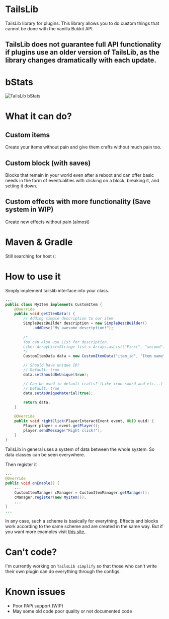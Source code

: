 # TailsLib

TailsLib library for plugins. This library allows you to do custom things that cannot be done with the vanilla Bukkit API.

## TailsLib does not guarantee full API functionality if plugins use an older version of TailsLib, as the library changes dramatically with each update.

# bStats
![TailsLib bStats](https://bstats.org/signatures/bukkit/TailsLib.svg)

# What it can do?

##  Custom items
Create your items without pain and give them crafts without much pain too.

## Custom block (with saves)
Blocks that remain in your world even after a reboot and can offer basic needs in the form of eventualities with clicking on a block, breaking it, and setting it down.

## Custom effects with more functionality (Save system in WIP)
Create new effects without pain (almost)

# Maven & Gradle

Still searching for host (:

# How to use it

Simply implement tailslib interface into your class.

```java
...
public class MyItem implements CustomItem {
    @Override
    public void getItemData() {
        // Adding simple description to our item
        SimpleDescBuilder description = new SimpleDescBuilder()
            .addDesc("My awesome description!");
        
        /*
        You can also use List for description.
        Like: ArrayList<String> list = Arrays.asList("First", "second");
        */
        CustomItemData data = new CustomItemData("item_id", "Item name", description, Material.CLOCK);

        // Should have unique ID?
        // Default: true
        data.setShouldBeUnique(true);

        // Can be used in default crafts? (Like iron sword and etc...)
        // Default: true
        data.setAsUniqueMaterial(true);
        
        return data;
    }

    @Override
    public void rightClick(PlayerInteractEvent event, UUID uuid) {
        Player player = event.getPlayer();
        player.sendMessage("Right click!");
    }
}
```

TailsLib in general uses a system of data between the whole system. So data classes can be seen everywhere.

Then register it
```java
...
@Override
public void onEnable() {
    ...
    CustomItemManager cManager = CustomItemManager.getManager();
    cManager.register(new MyItem());
    ...
}
...
```
In any case, such a scheme is basically for everything. Effects and blocks work according to the same scheme and are created in the same way.
But if you want more examples visit [this site.](https://thisistails.gitbook.io/tailslib-simple-wiki/)

# Can't code?

I'm currently working on `TailsLib simplify` so that those who can't write their own plugin can do everything through the configs.

# Known issues

* Poor PAPi support (WIP)
* May some old code poor quality or not documented code
